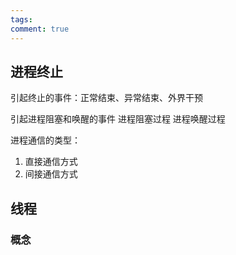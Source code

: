 ```yaml
---
tags: 
comment: true
---
```

## 进程终止

引起终止的事件：正常结束、异常结束、外界干预

引起进程阻塞和唤醒的事件
	进程阻塞过程
		进程唤醒过程

进程通信的类型：

1. 直接通信方式
2. 间接通信方式


## 线程

### 概念

